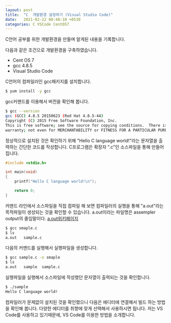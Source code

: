 ```yaml
---
layout: post
title:  "C  개발환경 설정하기 (Visual Studio Code)"
date:   2021-02-22 00:48:10 +0530
categories: C VSCode CentOS7
---
```

C언어 공부를 위한 개발환경을 만들며 알게된 내용을 기록합니다. 

다음과 같은 조건으로 개발환경을 구축하였습니다.

- Cent OS 7
- gcc 4.8.5
- Visual Studio Code

C언어의 컴파일러인 gcc패키지를 설치합니다.

```bash
$ yum install -y gcc
```
gcc커맨드를 이용해서 버전을 확인해 봅니다.
```bash
$ gcc --version
gcc (GCC) 4.8.5 20150623 (Red Hat 4.8.5-44)
Copyright (C) 2015 Free Software Foundation, Inc.
This is free software; see the source for copying conditions.  There is NO
warranty; not even for MERCHANTABILITY or FITNESS FOR A PARTICULAR PURPOSE.
```
정상적으로 설치된 것은 확인하기 위해 "Hello C language world!"라는 문자열을 출력하는 간단한 코드를 작성합니다. C프로그램은 확장자 ".c"인 소스파일을 통해 만들어집니다.
```c++
#include <stdio.h>

int main(void)
{
    printf("Hello C language world!\n");

    return 0;
}
```
커맨드 라인에서 소스파일을 직접 컴파일 해 보면 컴파일러의 실행을 통해 "a.out"라는 목적파일이 생성되는 것을 확인할 수 있습니다. a.out이라는 파일명은 assempler output의 줄임말이다. [a.out위키페이지][a-out-wiki]

```bash
$ gcc smaple.c
$ ls
a.out	sample.c
```
다음의 커맨드를 실행해서 실행파일을 생성합니다.
```bash
$ gcc sample.c -o smaple
$ ls
a.out	sample	sample.c
```
실행파일을 실행해서 소스파일에 작성했던 문자열이 출력되는 것을 확인합니다.
```bash
$ ./sample
Hello C language world!
```

컴파일러가 문제없이 설치된 것을 확인했으니 다음은 에디터에 연결해서 빌드 하는 방법을 확인해 봅니다.
다양한 에디터를 취향에 맞게 선택해서 사용하시면 됩니다. 저는 VS Code를 사용하고 있기때문에, VS Code를 이용한 방법을 소개합니다.


[a-out-wiki]:https://ko.wikipedia.org/wiki/A.out
